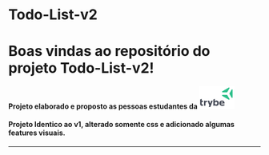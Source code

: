 # Todo-List-v2

# Boas vindas ao repositório do projeto Todo-List-v2!

#### Projeto elaborado e proposto as pessoas estudantes da [<img src="./trybe.png" width="70px" alt="Trybe">][website]
#### Projeto Identico ao v1, alterado somente css e adicionado algumas features visuais.

[website]: https://ajuda.betrybe.com/hc/pt-br/articles/360056543894-Quem-pode-estudar-na-Trybe-
---
